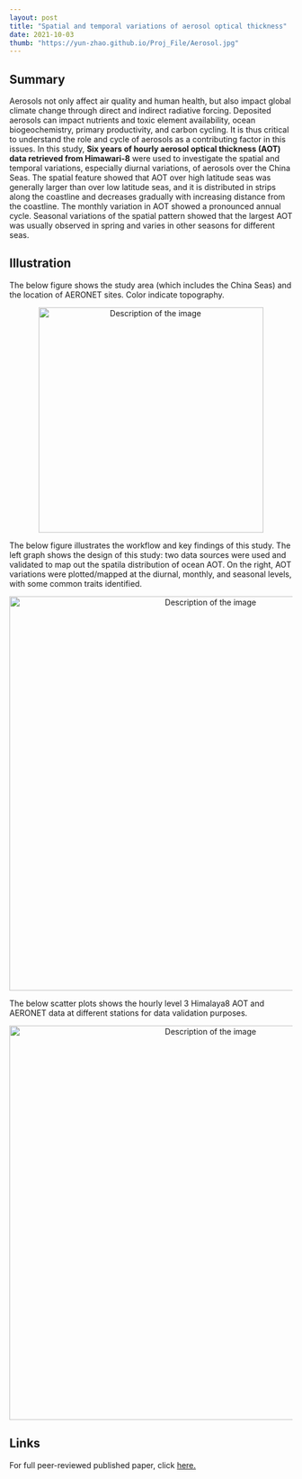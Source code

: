 ```yaml
---
layout: post
title: "Spatial and temporal variations of aerosol optical thickness"
date: 2021-10-03
thumb: "https://yun-zhao.github.io/Proj_File/Aerosol.jpg"
---
```


## Summary
Aerosols not only affect air quality and human health, but also impact global climate change through direct and indirect radiative forcing. Deposited aerosols can impact nutrients and toxic element availability, ocean biogeochemistry, primary productivity, and carbon cycling. It is thus critical to understand the role and cycle of aerosols as a contributing factor in this issues. In this study, **Six years of hourly aerosol optical thickness (AOT) data retrieved from Himawari-8** were used to investigate the spatial and temporal variations, especially diurnal variations, of aerosols over the China Seas. The spatial feature showed that AOT over high latitude seas was generally larger than over low latitude seas, and it is distributed in strips along the coastline and decreases gradually with increasing distance from the coastline. The monthly variation in AOT showed a pronounced annual cycle. Seasonal variations of the spatial pattern showed that the largest AOT was usually observed in spring and varies in other seasons for different seas.

## Illustration
The below figure shows the study area (which includes the China Seas) and the location of AERONET sites.  Color indicate topography. 

<div style="text-align:center">
  <img src="https://yun-zhao.github.io/Proj_File/aerosol-1.jpg" alt="Description of the image" width="400">
</div>

The below figure illustrates the workflow and key findings of this study. The left graph shows the design of this study: two data sources were used and validated to map out the spatila distribution of ocean AOT. On the right, AOT variations were plotted/mapped at the diurnal, monthly, and seasonal levels, with some common traits identified.   

<div style="text-align:center">
  <img src="https://yun-zhao.github.io/Proj_File/aerosol-2.jpg" alt="Description of the image" width="700">
</div>


The below scatter plots shows the hourly level 3 Himalaya8 AOT and AERONET data at different stations for data validation purposes. 

<div style="text-align:center">
  <img src="https://yun-zhao.github.io/Proj_File/aerosol-3.jpg" alt="Description of the image" width="700">
</div>



## Links

For full peer-reviewed published paper, click <a href="https://www.dropbox.com/scl/fi/peuz508e0wpz8j2cicoy4/Aerosol.pdf?rlkey=nmud7nhcmg7vmwv728sc4lb1l&dl=0" target="_blank">here.</a>
